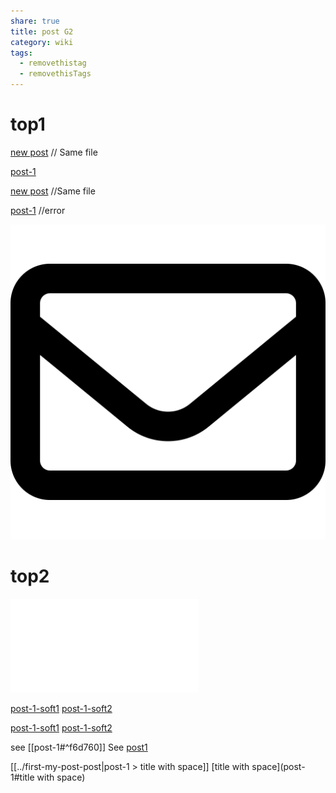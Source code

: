 ```yaml
---
share: true
title: post G2
category: wiki
tags:
  - removethistag
  - removethisTags
---
```




# top1
[new post](INBOX/wiki/new%20post.md) // Same file

[post-1](../first-my-post-post.md)

[new post](new%20post.md) //Same file

[post-1](../first-my-post-post.md.md) //error

![pic200](../../../assets/image/pic-1.svg)

# top2

![post-1](post-1.md#soft1)



[post-1-soft1](post-1.md#soft1)
[post-1-soft2](post-1.md#soft2)

[post-1-soft1](post-1.md#soft1)
[post-1-soft2](post-1.md#soft2)

see [[post-1#^f6d760]]
See [post1](post-1#^f6d760)

[[../first-my-post-post|post-1 > title with space]]
[title with space](post-1#title with space)